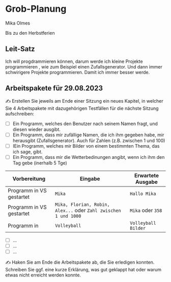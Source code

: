 # Grob-Planung

Mika Olmes

Bis zu den Herbstferien

## Leit-Satz

Ich will progdrammieren können, darum werde ich kleine Projekte programmieren , wie zum Beispiel einen Zufallsgenerator. Und dann immer schwirigere Projekte programmieren. Damit ich immer besser werde.

## Arbeitspakete für 29.08.2023

✍️ Erstellen Sie jeweils am Ende einer Sitzung ein neues Kapitel, in welcher Sie 4 Arbeitspakete mit dazugehörigen Testfällen für die nächste Sitzung aufschreiben:

- [ ] Ein Programm, welches den Benutzer nach seinem Namen fragt, und diesen wieder ausgibt.
- [ ] Ein Programm, dass mir zufällige Namen, die ich ihm gegeben habe, mir herausgibt  (Zufallsgenerator). Auch für Zahlen (z.B. zwischen 1 und 100)
- [ ] IEin Programm, welches mir Bilder von einem bestimmten Thema, das ich sage, gibt.
- [ ] Ein Programm, dass mir die Wetterbedinungen angibt, wenn ich ihm den Tag gebe (inerhalb 5 Tge)

| Vorbereitung             | Eingabe                                                         | Erwartete Ausgabe   |
| ------------------------ | --------------------------------------------------------------- | ------------------- |
| Programm in VS gestartet | `Mika`                                                          | `Hallo Mika`        |
| Programm in VS gestartet | `Mika, Florian, Robin, Alex...` oder `Zahl zwischen 1 und 1000` | `Mika` oder `358`   |
| Programm in              | `Volleyball`                                                    | `Volleyball Bilder` |

- [ ] ...
- [ ] ...
- [ ] ...

✍️  Haken Sie am Ende die Arbeitspakete ab, die Sie erledigen konnten. Schreiben Sie ggf. eine kurze Erklärung, was gut geklappt hat oder warum etwas nicht erreicht werden konnte.
